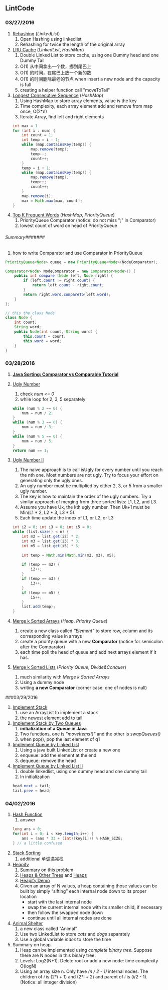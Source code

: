 ## LintCode

### 03/27/2016
1. [Rehashing](http://www.lintcode.com/en/problem/rehashing/#) (_*LinkedList*_)
    1. Open Hashing using linkedlist
    2. Rehashing for twice the length of the original array
2. [LRU Cache](http://www.lintcode.com/en/problem/lru-cache/#) (_*LinkedList*_, _*HashMap*_)
    1. Double Linked List to store cache, using one Dummy head and one Dummy Tail
    2. O(1) 从中间拿出一个数，挪到尾巴上
    3. O(1) 的时间，在尾巴上放一个新的数
    4. O(1) 的时间删除最老的节点 when insert a new node and the capacity is full
    5. creating a helper function call "moveToTail"
3. [Longest Consecutive Sequence](http://www.lintcode.com/en/problem/longest-consecutive-sequence/) (*HashMap*)
    1. Using HashMap to store array elements, value is the key
    2. Time complexity, each array element add and remove from map once, O(2*n)
    3. Iterate Array, find left and right elements 
    ```java
    int max = 1
    for (int i : num) {
        int count = 1;
        int temp = i - 1;
        while (map.containsKey(temp)) {
            map.remove(temp);
            temp--;
            count++;
        }
        temp = i + 1;
        while (map.containsKey(temp)) {
            map.remove(temp);
            temp++;
            count++;
        }
        map.remove(i);
        max = Math.max(max, count);
    }
    ```
4. [Top K Frequent Words](http://www.lintcode.com/en/problem/top-k-frequent-words/#) (*HashMap*, *PriorityQueue*)
    1. PriorityQueue Comparator (notice: do not miss ";" in Comparator)
    2. lowest count of word on head of PriorityQueue

###### *Summary*#######
1. how to write Comparator and use Comparator in PriorityQueue
```java
PriorityQueue<Node> queue = new PriorityQueue<Node>(NodeComparator);

Comparator<Node> NodeComparator = new Comparator<Node>() {
    public int compare (Node left, Node right) {
        if (left.count != right.count) {
            return left.count - right.count;
        }
        return right.word.compareTo(left.word);
    }
};

// this the class Node
class Node {
    int count;
    String word;
    public Node(int count, String word) {
        this.count = count;
        this.word = word;
    }
}
```

### 03/28/2016
1. **[Java Sorting: Comparator vs Comparable Tutorial](http://www.digizol.com/2008/07/java-sorting-comparator-vs-comparable.html)**
1. [Ugly Number](http://www.lintcode.com/en/problem/ugly-number/#)
    1. check *num <= 0* 
    2. while loop for 2, 3, 5 separately
    ```java
    while (num % 2 == 0) {
        num = num / 2;
    }
    while (num % 3 == 0) {
        num = num / 3;
    }
    while (num % 5 == 0) {
        num = num / 5;
    }
    return num == 1;
    ```
2. [Ugly Number II](http://www.lintcode.com/en/problem/ugly-number-ii/)
    1. The naive approach is to call isUgly for every number until you reach the nth one. Most numbers are not ugly. Try to focus your effort on generating only the ugly ones.
    2. An ugly number must be multiplied by either 2, 3, or 5 from a smaller ugly number.
    3. The key is how to maintain the order of the ugly numbers. Try a similar approach of merging from three sorted lists: L1, L2, and L3.
    4. Assume you have Uk, the kth ugly number. Then Uk+1 must be Min(L1 * 2, L2 * 3, L3 * 5).
    5. Each time update the index of L1, or L2, or L3
    ```java
    int i2 = 0; int i3 = 0; int i5 = 0;
    while (list.size() < n) {
        int m2 = list.get(i2) * 2;
        int m3 = list.get(i3) * 3;
        int m5 = list.get(i5) * 5;
        
        int temp = Math.min(Math.min(m2, m3), m5);
        
        if (temp == m2) {
            i2++;
        }
        if (temp == m3) {
            i3++;
        }
        if (temp == m5) {
            i5++;
        }
        list.add(temp);
    }
    ```
3. [Merge k Sorted Arrays](http://www.lintcode.com/en/problem/merge-k-sorted-arrays/#) (*Heap*, *Priority Queue*)
    1. create a new class called _"Element"_ to store row, column and its corresponding value in arrays
    2. create a priority queue with a new **Comparator** (notice for semicolon after the Comparator)
    3. each time poll the head of queue and add next arrays element if it has.

4. [Merge k Sorted Lists](http://www.lintcode.com/en/problem/merge-k-sorted-lists/#) (*Priority Queue*, *Divide&Conquer*)
    1. much similarity with *Merge k Sorted Arrays*
    1. Using a dummy node 
    2. writing **a new Comparator** (corner case: one of nodes is null)

###03/29/2016
1. [Implement Stack](http://www.lintcode.com/en/problem/implement-stack/#)
    1. use an ArrayList to implement a stack
    2. the newest element add to tail
2. [Implement Stack by Two Queues](http://www.lintcode.com/en/problem/implement-stack-by-two-queues/)
    1. **initialization of a Queue in Java**
    2. Two functions, one is *"moveItems()"* and the other is *swapQueues()*
    3. when pop(), pop the last element of q1
3. [Implement Queue by Linked List](http://www.lintcode.com/en/problem/implement-queue-by-linked-list/)
    1. Using a java built LinkedList or create a new one
    2. enqueue: add the element at the end
    3. dequeue: remove the head
4. [Implement Queue by Linked List II](http://www.lintcode.com/en/problem/implement-queue-by-linked-list-ii/)
    1. double linkedlist, using one dummy head and one dummy tail
    2. In initialization
    ```java
    head.next = tail;
    tail.prev = head;
    ```
    
### 04/02/2016
1. [Hash Function](http://www.lintcode.com/en/problem/hash-function/)
    1. answer
    ```java
    long ans = 0;
    for(int i = 0; i < key.length;i++) {
        ans = (ans * 33 + (int)(key[i])) % HASH_SIZE; 
    } // a little confused
    ```
2. [Stack Sorting](http://www.lintcode.com/en/problem/stack-sorting/)
    1. additional 单调递减栈
3. [Heapify](http://www.lintcode.com/en/problem/heapify/#)  
    1. [Summary](http://www.cnblogs.com/EdwardLiu/p/4279641.html) on this problem
    2. [Heaps & Other Trees](https://www.cs.cmu.edu/~tcortina/15-121sp10/Unit06B.pdf) and [Heaps](http://courses.cs.vt.edu/cs2604/spring02/Notes/C07.Heaps.pdf)
    3. [Heapify Demo](https://www.cs.princeton.edu/~wayne/kleinberg-tardos/pdf/DemoHeapify.pdf)
    4. Given an array of N values, a heap containing those values can be built by simply “sifting” each internal node down to its proper location
        * start with the last internal node
        * swap the current internal node with its smaller child, if necessary
        * then follow the swapped node down
        * continue until all internal nodes are done
4. [Animal Shelter](http://www.lintcode.com/en/problem/animal-shelter/#)
    1. a new class called "Animal"
    2. Use two LinkedList to store *cats* and *dogs* separately 
    3. Use a global variable *index* to store the time
5. Summary on heap
    1. Heap can be implemented using _*complete binary tree*_. Suppose there are N nodes in this binary tree.
    2. Levels: Log2(N+1). Delete root or add a new node: time complexity O(logN)
    3. Using an array size n. Only have *(n / 2 - 1)* internal nodes. The children of *i* is (2\*i + 1) and (2\*i + 2) and parent of *i* is (i/2 - 1). (Notice: all integer division)
        

